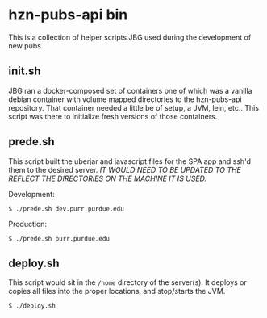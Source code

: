 # hzn-pubs-api bin

This is a collection of helper scripts JBG used during the development of new pubs.

## init.sh

JBG ran a docker-composed set of containers one of which was a vanilla debian container with volume mapped directories to the hzn-pubs-api repository.  That container needed a little be of setup, a JVM, lein, etc..  This script was there to initialize fresh versions of those containers.

## prede.sh

This script built the uberjar and javascript files for the SPA app and ssh'd them to the desired server.  *IT WOULD NEED TO BE UPDATED TO THE REFLECT THE DIRECTORIES ON THE MACHINE IT IS USED.*

Development:

    $ ./prede.sh dev.purr.purdue.edu

Production:

    $ ./prede.sh purr.purdue.edu

## deploy.sh

This script would sit in the `/home` directory of the server(s).  It deploys or copies all files into the proper locations, and stop/starts the JVM.

    $ ./deploy.sh



